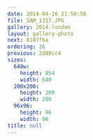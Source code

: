 ```yaml
---
date: 2014-04-16 21:50:58
file: SAM_1317.JPG
gallery: 2014-london
layout: gallery-photo
next: 0107fba
ordering: 26
previous: 2d89cc4
sizes:
  640w:
    height: 854
    width: 640
  200x200:
    height: 200
    width: 200
  96x96:
    height: 96
    width: 96
title: null
---
```

